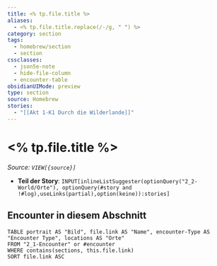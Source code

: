 ```yaml
---
title: <% tp.file.title %>
aliases:
  - <% tp.file.title.replace(/-/g, " ") %>
category: section
tags:
  - homebrew/section
  - section
cssclasses:
  - json5e-note
  - hide-file-column
  - encounter-table
obsidianUIMode: preview
type: section
source: Homebrew
stories:
  - "[[Akt 1-K1 Durch die Wilderlande]]"
---
```

# <% tp.file.title %>
*Source: `VIEW[{source}]`*

- **Teil der Story**: `INPUT[inlineListSuggester(optionQuery("2_2-World/Orte"), optionQuery(#story and !#log),useLinks(partial),option(keine)):stories]`

## Encounter in diesem Abschnitt

```dataview
TABLE portrait AS "Bild", file.link AS "Name", encounter-Type AS "Encounter Type", locations AS "Orte"
FROM "2_1-Encounter" or #encounter
WHERE contains(sections, this.file.link)
SORT file.link ASC
```